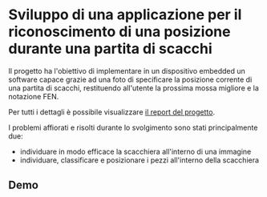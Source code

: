 # Sviluppo di una applicazione per il riconoscimento di una posizione durante una partita di scacchi

Il progetto ha l'obiettivo di implementare in un dispositivo embedded un software capace grazie ad una foto di specificare 
la posizione corrente di una partita di scacchi, restituendo all'utente la prossima mossa migliore e la notazione FEN.

Per tutti i dettagli è possibile visualizzare [il report del progetto](https://github.com/gabrielecorsi97/progetto_SistemiDigitaliM/blob/master/RelazioneSistemiDigitaliM_GabrieleCorsi.pdf).

I problemi affiorati e risolti durante lo svolgimento sono stati principalmente due:
  - individuare in modo efficace la scacchiera all'interno di una immagine
  - individuare, classificare e posizionare i pezzi all'interno della scacchiera

## Demo 
